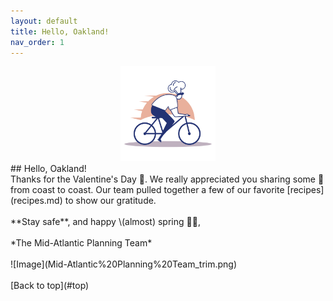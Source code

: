 ```yaml
---
layout: default
title: Hello, Oakland!
nav_order: 1
---
```

<a id="top"></a> 
<center><img src="chef-delivery-logo-by-Vexels.png" alt="drawing" width="30%"/></center>
## Hello, Oakland!
<br>
Thanks for the Valentine's Day 💌. We really appreciated you sharing some 💓 from coast to coast. Our team pulled together a few of our favorite [recipes](recipes.md) to show our gratitude.
<br>
<br>
**Stay safe**, and happy \(almost) spring 🌱🌺,
<br>
<br>
*The Mid-Atlantic Planning Team*
<br>
<br>
![Image](Mid-Atlantic%20Planning%20Team_trim.png)
<br>
<br>
[Back to top](#top)

